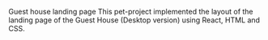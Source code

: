 Guest house landing page 
This pet-project implemented the layout of the landing page of the Guest House (Desktop version) using React, HTML and CSS.
